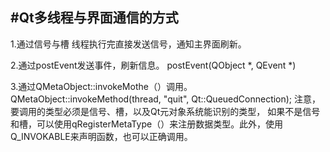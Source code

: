 #Qt多线程与界面通信的方式
------------------------
1.通过信号与槽
线程执行完直接发送信号，通知主界面刷新。

2.通过postEvent发送事件，刷新信息。
postEvent(QObject *, QEvent *)

3.通过QMetaObject::invokeMothe（）调用。
QMetaObject::invokeMethod(thread, "quit", Qt::QueuedConnection);
注意，要调用的类型必须是信号、槽，以及Qt元对象系统能识别的类型， 如果不是信号和槽，可以使用qRegisterMetaType（）来注册数据类型。此外，使用Q_INVOKABLE来声明函数，也可以正确调用。